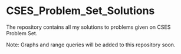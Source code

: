 # CSES_Problem_Set_Solutions
The repository contains all my solutions to problems given on CSES Problem Set.

Note: Graphs and range queries will be added to this repository soon.